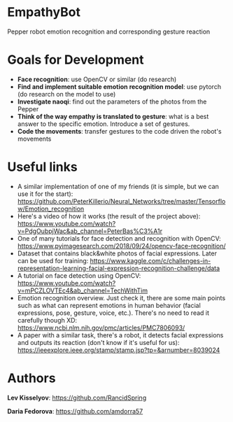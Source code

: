 # EmpathyBot
Pepper robot emotion recognition and corresponding gesture reaction

# Goals for Development
- **Face recognition**: use OpenCV or similar (do research)
- **Find and implement suitable emotion recognition model**: use pytorch (do research on the model to use)
- **Investigate naoqi**: find out the parameters of the photos from the Pepper
- **Think of the way empathy is translated to gesture**: what is a best answer to the specific emotion. Introduce a set of gestures.
- **Code the movements**: transfer gestures to the code driven the robot's movements 

# Useful links
* A similar implementation of one of my friends (it is simple, but we can use it for the start): https://github.com/PeterKillerio/Neural_Networks/tree/master/Tensorflow/Emotion_recognition
* Here's a video of how it works (the result of the project above):
https://www.youtube.com/watch?v=PdgOubpjWac&ab_channel=PeterBas%C3%A1r
* One of many tutorials for face detection and recognition with OpenCV:
https://www.pyimagesearch.com/2018/09/24/opencv-face-recognition/
* Dataset that contains black&white photos of facial expressions. Later can be used for training:
https://www.kaggle.com/c/challenges-in-representation-learning-facial-expression-recognition-challenge/data
* A tutorial on face detection using OpenCV:
https://www.youtube.com/watch?v=mPCZLOVTEc4&ab_channel=TechWithTim
* Emotion recognition overview. Just check it, there are some main points such as what can represent emotions in human behavior (facial expressions, pose, gesture, voice, etc.). There's no need to read it carefully though XD:
https://www.ncbi.nlm.nih.gov/pmc/articles/PMC7806093/
* A paper with a similar task, there's a robot, it detects facial expressions and outputs its reaction (don't know if it's useful for us):
https://ieeexplore.ieee.org/stamp/stamp.jsp?tp=&arnumber=8039024

# Authors
**Lev Kisselyov**: https://github.com/RancidSpring

**Daria Fedorova**: https://github.com/amdorra57

